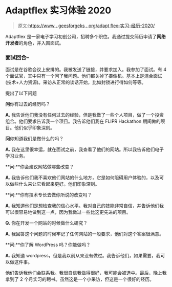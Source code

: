 # Adaptflex 实习体验 2020

> 原文:[https://www . geesforgeks . org/adapt flex-实习-经历-2020/](https://www.geeksforgeeks.org/adaptflex-internship-experience-2020/)

Adaptflex 是一家电子学习初创公司，招聘多个职位。我通过提交简历申请了**网络开发者**的角色，并入围面试。

### 面试回合–

面试是在谷歌会议上安排的。我被发送了链接，并要求加入。我参加了面试。有 4 个面试官，其中只有一个问了我问题。他们都关掉了摄像机。基本上是混合面试(技术+人力资源)。采访从正常的谈话开始，比如封锁进行得如何等等。

提出了以下问题

**问**你有过去的经历吗？

**A.** 我告诉他们我没有任何过去的经验，但是我做了一些个人项目，做了一个投资组合。他们要求告诉我一个项目。我告诉他们我在 FLIPR Hackathon 期间做的项目。他们似乎印象深刻。

**问**你知道我们是做什么的吗？

**A.** 我在这里很幸运，就在面试之前，我查看了他们的网站。所以我告诉他们电子学习业务。

**问:**你会建议网站做哪些改变？

**A.** 我告诉他们我不喜欢他们网站的什么地方，它是如何阻碍用户体验的，以及可以做些什么来让它看起来更好。他们印象深刻。

**问:**你有技术专长去做你所说的改变吗？

**A.** 我知道他们是想检查我的信心水平。我对自己的技能非常自信，并告诉他们我可以很容易地做到这一点，因为我做过一些比这更先进的项目。

**Q.** 你在开发一个网站的时候做什么研究？

**A.** 我回答这个问题的时候牢记了任何网站的一般要求，他们对这个答案很满意。

**问:**你了解 WordPress 吗？你能做吗？

**A.** 我知道 wordpress，但是我以前从来没有做过。我告诉他们，如果需要，我可以做这件事。

他们告诉我他们会联系我。我很自信我做得很好，我可能会被选中。最后，晚上我拿到了 2 个月实习的聘书。虽然这是一个小采访，但这是一个很好的经历。